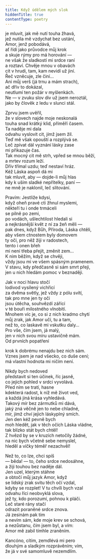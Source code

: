 ```yaml
---
title: Když údělem mých slok
hiddenTitle: true
contentType: poetry
---
```


<section>

je mluvit, jak mě nutí touha žhavá,  
jež nutila mě vzdychat bez ustání,  
Amor, jenž pobodává,  
ať řídí jako průvodce můj krok  
a skuje rýmy pro má horování —  
ne však že sladkostí mi srdce raní  
a roztaví. Chvěje mnou v obavách  
cit v hrudi, tam, kam nevidí už jiní.  
Řeč vzněcuje, zle činí…  
Ani můj verš (já trnu a mám strach),  
ač dřív to dokázal,  
neutlumí ten požár v myšlenkách.  
Ne — v zvuku slov div už jsem neroztál,  
jako by člověk z ledu v slunci stál.

</section>

<section>

Zprvu jsem uvěřil,  
že v slovech najde moje neskonalá  
touha snad krátký klid, příměří časem.  
Ta naděje mi dala  
odvahu vyslovit cit, jímž jsem žil.  
Teď mě však opouští a rozplývá se.  
Leč zpívat dál vyznání lásky zase  
mi přikazuje čas.  
Tak mocný cit mě strh, vpřed se mnou běží,  
a mrtev rozum leží.  
Dřív třímal uzdu; teď nestaví hráz.  
Kéž Láska aspoň dá mi  
tak mluvit, aby — dojde-li můj hlas  
kdy k uším sladké nepřítelky, paní —  
ne mně je naklonil, leč slitování.

</section>

<section>

Pravím: Jestliže kdysi,  
když oheň pravé cti žhnul myslemi,  
někteří tu i onde trmáceli  
se pilně po zemi,  
po vodách, ušlechtilost hledali si  
a nejkrásnější květ z ní za žeň měli —  
pak dnes, když Bůh, Příroda, Láska chtěli,  
aby všem ctnostem byly domovem  
ty oči, pro něž žiji v radostech,  
tento i onen břeh  
mi není třeba přejít, změnit zem…  
K nim běžím, když se chvěji,  
vždy jsou mi ve všem spásným pramenem.  
V stavu, kdy předčasně si sám smrt přeji,  
jen u nich hledám pomoc v beznaději.

</section>

<section>

Jak v noci hlavu stočí  
lodivod vysílený vichřicí  
za dvěma světly, jež vždy z pólu svítí,  
tak pro mne jen ty oči  
jsou útěcha, souhvězdí zářící  
v té bouři milostného vlnobití.  
Mnohem víc je, co si z nich kradmo chytí  
můj zrak, jak Amor učí, tu a tam,  
než to, co laskavě mi vskutku daly…  
Pro vše, čím jsem, já malý,  
jen v nich svou míru ustavičně mám.  
Od prvních popatření

</section>

<section>

krok k dobrému nenajdu bez nich sám.  
Vznes jsem je nad všecko, co duše cení;  
má vlastní hodnota mi ničím není.

</section>

<section>

Nikdy bych nedoved  
představit si ten účinek, říc jasně,  
co jejich pohled v srdci vyvolává.  
Před ním se tratí, hasne  
kdekterá radost, k níž mě život ved,  
a každá jiná krása vyhledává.  
Takový mír bez zármutků mi dává,  
jaký zná věčně jen to nebe chladné,  
mír, jímž chví jejich láskyplný smích.  
Jen den kéž pevně bych  
moh hledět, jak v těch očích Láska vládne,  
tak blízko stát bych chtěl!  
Z hvězd by se v kruzích netočily žádné,  
na nic bych včetně sebe nemyslel,  
hleděl a víčky téměř nezachvěl!

</section>

<section>

Než to, co lze, chci spíš  
— běda! — to, čeho srdce nedosáhne,  
a žiji touhou bez naděje dál.  
Jen uzel, kterým stáhne  
a obtočí můj jazyk Amor, když  
se lidský zrak svitu těch očí vzdal,  
kdyby se rozplet! V tu chvíli bych vzal  
odvahu říci neobvyklá slova,  
jež ty, kdo porozumí, pohnou k pláči.  
Leč staré rány stačí  
odrazit poraněné srdce znova.  
Já zesinám pak tím  
a nevím sám, kde moje krev se schová,  
a nezůstanu, čím jsem byl, a vím:  
Amor mě zabil tímhle zraněním.

</section>

<section>

Kancóno, cítím, zemdlévá mi pero  
dlouhým a sladkým rozprávěním; vím,  
že já v své samomluvě nezemdlím.

</section>
